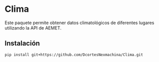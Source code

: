 # Clima

Este paquete permite obtener datos climatológicos de diferentes lugares utilizando la API de AEMET.

## Instalación

```bash
pip install git+https://github.com/DcortesNexmachina/Clima.git
